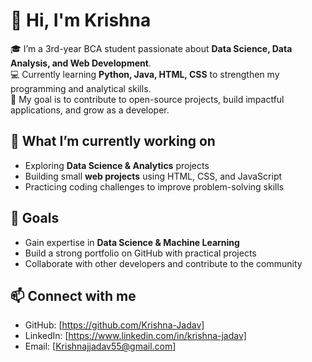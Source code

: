 # 👋 Hi, I'm Krishna 

🎓 I’m a 3rd-year BCA student passionate about **Data Science, Data Analysis, and Web Development**.  
💻 Currently learning **Python, Java, HTML, CSS** to strengthen my programming and analytical skills.  
🚀 My goal is to contribute to open-source projects, build impactful applications, and grow as a developer.  

## 🌱 What I’m currently working on  
- Exploring **Data Science & Analytics** projects  
- Building small **web projects** using HTML, CSS, and JavaScript  
- Practicing coding challenges to improve problem-solving skills  

## 📌 Goals  
- Gain expertise in **Data Science & Machine Learning**  
- Build a strong portfolio on GitHub with practical projects  
- Collaborate with other developers and contribute to the community  

## 📫 Connect with me  
- GitHub: [https://github.com/Krishna-Jadav]  
- LinkedIn: [https://www.linkedin.com/in/krishna-jadav]  
- Email: [Krishnajjadav55@gmail.com]  

